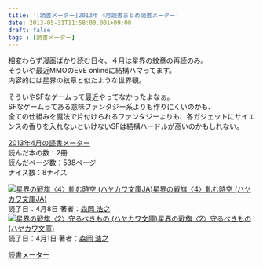 ```yaml
---
title: '[読書メーター]2013年 4月読書まとめ読書メーター'
date: 2013-05-31T11:58:00.001+09:00
draft: false
tags : [読書メーター]
---
```


相変わらず漫画ばかり読む日々、４月は星界の紋章の再読のみ。  
そういや最近MMOのEVE onlineに結構ハマってます。  
内容的には星界の紋章と似たような世界観。  
  
そういやSFなゲームって最近やってなかったよなぁ。  
SFなゲームってある意味ファンタジー系よりも作りにくいのかも、  
全ての仕組みを魔法で片付けられるファンタジーよりも、各ガジェットにサイエンスの香りを入れないといけないSFは結構ハードルが高いのかもしれない。  
  
  
[2013年4月の読書メーター](http://book.akahoshitakuya.com/u/44081/matome?invite_id=44081)  
読んだ本の数：2冊  
読んだページ数：538ページ  
ナイス数：8ナイス  
  
[![星界の戦旗〈4〉軋む時空 (ハヤカワ文庫JA)](http://ecx.images-amazon.com/images/I/51NRKZFR72L._SX100_.jpg)](http://book.akahoshitakuya.com/b/4150307741)[星界の戦旗〈4〉軋む時空 (ハヤカワ文庫JA)](http://book.akahoshitakuya.com/b/4150307741 "星界の戦旗〈4〉軋む時空 (ハヤカワ文庫JA)")  
読了日：4月8日 著者：[森岡 浩之](http://book.akahoshitakuya.com/s?q=%E6%A3%AE%E5%B2%A1%20%E6%B5%A9%E4%B9%8B)  
[![星界の戦旗〈2〉守るべきもの (ハヤカワ文庫)](http://ecx.images-amazon.com/images/I/618J6ZE1RYL._SX100_.jpg)](http://book.akahoshitakuya.com/b/4150306036)[星界の戦旗〈2〉守るべきもの (ハヤカワ文庫)](http://book.akahoshitakuya.com/b/4150306036 "星界の戦旗〈2〉守るべきもの (ハヤカワ文庫)")  
読了日：4月1日 著者：[森岡 浩之](http://book.akahoshitakuya.com/s?q=%E6%A3%AE%E5%B2%A1%20%E6%B5%A9%E4%B9%8B)  
  
[読書メーター](http://book.akahoshitakuya.com/)